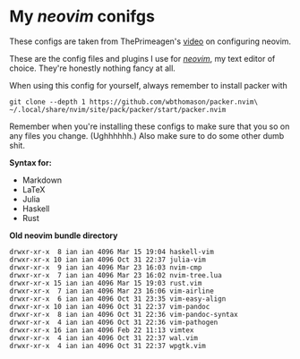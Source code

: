 # My *neovim* conifgs

These configs are taken from ThePrimeagen's [video][nvimConf] on configuring neovim.

These are the config files and plugins I use for [*neovim*][nvim], my text
editor of choice. They're honestly nothing fancy at all.

When using this config for yourself, always remember to install packer with
<!--I tried to do a custom install location and nvim did not like it one bit.-->
```
git clone --depth 1 https://github.com/wbthomason/packer.nvim\
~/.local/share/nvim/site/pack/packer/start/packer.nvim
```

Remember when you're installing these configs to make sure that you so on any files
you change. (Ughhhhhh.) Also make sure to do some other dumb shit.

[nvimConf]: https://www.youtube.com/watch?v=w7i4amO_zaE

[nvim]: https://neovim.io/

**Syntax for:**

+ Markdown
+ LaTeX
+ Julia
+ Haskell
+ Rust


**Old neovim bundle directory**
```
drwxr-xr-x  8 ian ian 4096 Mar 15 19:04 haskell-vim
drwxr-xr-x 10 ian ian 4096 Oct 31 22:37 julia-vim
drwxr-xr-x  9 ian ian 4096 Mar 23 16:03 nvim-cmp
drwxr-xr-x  7 ian ian 4096 Mar 23 16:02 nvim-tree.lua
drwxr-xr-x 15 ian ian 4096 Mar 15 19:03 rust.vim
drwxr-xr-x  7 ian ian 4096 Mar 23 16:06 vim-airline
drwxr-xr-x  6 ian ian 4096 Oct 31 23:35 vim-easy-align
drwxr-xr-x 10 ian ian 4096 Oct 31 22:37 vim-pandoc
drwxr-xr-x  8 ian ian 4096 Oct 31 22:36 vim-pandoc-syntax
drwxr-xr-x  4 ian ian 4096 Oct 31 22:36 vim-pathogen
drwxr-xr-x 16 ian ian 4096 Feb 22 11:13 vimtex
drwxr-xr-x  4 ian ian 4096 Oct 31 22:37 wal.vim
drwxr-xr-x  4 ian ian 4096 Oct 31 22:37 wpgtk.vim
```

